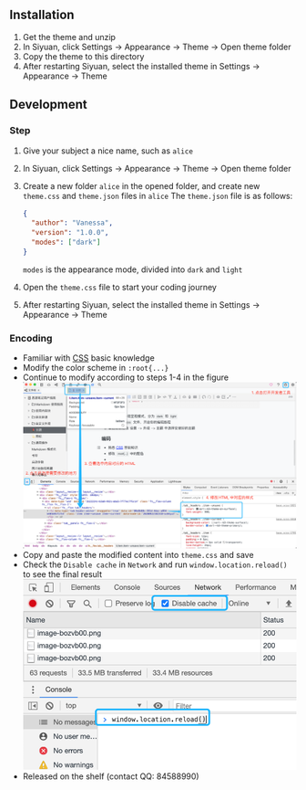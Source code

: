 ## Installation

1. Get the theme and unzip
2. In Siyuan, click Settings -> Appearance -> Theme -> Open theme folder
3. Copy the theme to this directory
4. After restarting Siyuan, select the installed theme in Settings -> Appearance -> Theme

## Development

### Step

1. Give your subject a nice name, such as `alice`
2. In Siyuan, click Settings -> Appearance -> Theme -> Open theme folder
3. Create a new folder `alice` in the opened folder, and create new `theme.css` and `theme.json` files in `alice`
   The `theme.json` file is as follows:

   ```json
   {
     "author": "Vanessa",
     "version": "1.0.0",
     "modes": ["dark"]
   }
   ```

   `modes` is the appearance mode, divided into `dark` and `light`
4. Open the `theme.css` file to start your coding journey
5. After restarting Siyuan, select the installed theme in Settings -> Appearance -> Theme

### Encoding

* Familiar with [CSS](https://developer.mozilla.org/zh-CN/docs/Web/CSS) basic knowledge
* Modify the color scheme in `:root{...}`
* Continue to modify according to steps 1-4 in the figure
  ![image.png](assets/image-bozvb00.png)
* Copy and paste the modified content into `theme.css` and save
* Check the `Disable cache` in `Network` and run `window.location.reload()` to see the final result
  ![image.png](assets/image-9b9y2ky.png)
* Released on the shelf (contact QQ: 84588990)
